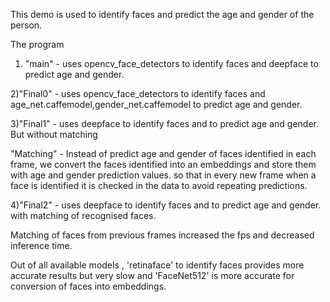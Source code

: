 This demo is used to identify faces and predict the age and gender of the person.

The program
1) "main" - uses opencv_face_detectors to identify faces and deepface to predict age and gender. 

2)"Final0" - uses opencv_face_detectors to identify faces and age_net.caffemodel,gender_net.caffemodel to predict age and gender.

3)"Final1" - uses deepface to identify faces and to predict age and gender. But without matching
   
   "Matching" - Instead of predict age and gender of faces identified in each frame, we convert the faces identified into an embeddings and store them with age and gender prediction values. so that in every new frame when a face is identified it is checked in the data to avoid repeating predictions.

4)"Final2" - uses deepface to identify faces and to predict age and gender. with matching of recognised faces.

Matching of faces from previous frames increased the fps and decreased inference time.

Out of all available models , 'retinaface' to identify faces provides more accurate results but very slow
and 'FaceNet512' is more accurate for conversion of faces into embeddings.